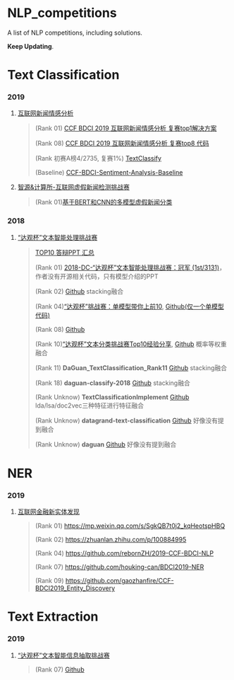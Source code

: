 # NLP_competitions
A list of NLP competitions, including solutions.

**Keep Updating**.



# Text Classification

### 2019

1. [互联网新闻情感分析](https://www.datafountain.cn/competitions/350)

   > (Rank 01) [CCF BDCI 2019 互联网新闻情感分析 复赛top1解决方案](https://github.com/cxy229/BDCI2019-SENTIMENT-CLASSIFICATION)
   >
   > (Rank 08) [CCF BDCI 2019 互联网新闻情感分析 复赛top8 代码](https://github.com/zhanlaoban/CCF_BDCI_2019_datafountain350)
   >
   > (Rank 初赛A榜4/2735, 复赛1%) [TextClassify](https://github.com/linhaow/TextClassify)
   >
   > (Baseline) [CCF-BDCI-Sentiment-Analysis-Baseline](https://github.com/guoday/CCF-BDCI-Sentiment-Analysis-Baseline)

2. [智源&计算所-互联网虚假新闻检测挑战赛](https://www.biendata.com/competition/falsenews/)

   > (Rank 01)[基于BERT和CNN的多模型虚假新闻分类](https://www.biendata.com/models/category/3529/L_notebook/)
   

### 2018

1. [“达观杯”文本智能处理挑战赛]([https://www.dcjingsai.com/common/cmpt/%E2%80%9C%E8%BE%BE%E8%A7%82%E6%9D%AF%E2%80%9D%E6%96%87%E6%9C%AC%E6%99%BA%E8%83%BD%E5%A4%84%E7%90%86%E6%8C%91%E6%88%98%E8%B5%9B_%E8%B5%9B%E4%BD%93%E4%B8%8E%E6%95%B0%E6%8D%AE.html](https://www.dcjingsai.com/common/cmpt/"达观杯"文本智能处理挑战赛_赛体与数据.html))

   > [TOP10 答辩PPT 汇总](https://github.com/zhanlaoban/NLP_competitions/blob/master/%E2%80%9C%E8%BE%BE%E8%A7%82%E6%9D%AF%E2%80%9D%E6%96%87%E6%9C%AC%E6%99%BA%E8%83%BD%E5%A4%84%E7%90%86%E6%8C%91%E6%88%98%E8%B5%9B/%E8%BE%BE%E8%A7%82%E6%9D%AF%E5%8D%81%E5%BC%BA%E5%88%86%E4%BA%AB%E6%B1%87%E6%80%BBppt.pdf)
   >
   > (Rank 01) [2018-DC-“达观杯”文本智能处理挑战赛：冠军 (1st/3131)](https://github.com/ShawnyXiao/2018-DC-DataGrand-TextIntelProcess)，作者没有开源相关代码，只有模型介绍的PPT
   >
   > (Rank 02) [Github](https://github.com/CortexFoundation/-) stacking融合
   >
   > (Rank 04)[“达观杯”挑战赛：单模型带你上前10](https://zhuanlan.zhihu.com/p/52461173),	[Github(仅一个单模型代码)](https://github.com/yuquanle/2018-daguan-competition-rank4)
   >
   > (Rank 08) [Github](https://github.com/Rowchen/Text-classifier)
   >
   > (Rank 10)[“达观杯”文本分类挑战赛Top10经验分享](https://zhuanlan.zhihu.com/p/45391378),	[Github](https://github.com/moneyDboat/data_grand) 概率等权重融合
   >
   > (Rank 11) **DaGuan_TextClassification_Rank11** [Github](https://github.com/TianyuZhuuu/DaGuan_TextClassification_Rank11) stacking融合
   >
   > (Rank 18) **daguan-classify-2018** [Github](https://github.com/nlpjoe/daguan-classify-2018) stacking融合
   >
   > (Rank Unknow) **TextClassificationImplement** [Github](https://github.com/MLjian/TextClassificationImplement) lda/lsa/doc2vec三种特征进行特征融合
   >
   > (Rank Unknow) **datagrand-text-classification** [Github](https://github.com/Genpeng/datagrand-text-classification) 好像没有提到融合
   >
   > (Rank Unknow) **daguan** [Github](https://github.com/yanqiangmiffy/daguan) 好像没有提到融合



# NER

### 2019

1. [互联网金融新实体发现](https://www.datafountain.cn/competitions/361)

   > (Rank 01) https://mp.weixin.qq.com/s/SgkQB7t0j2_kqHeotspHBQ
   >
   > (Rank 02) https://zhuanlan.zhihu.com/p/100884995
   >
   > (Rank 04) https://github.com/rebornZH/2019-CCF-BDCI-NLP
   >
   > (Rank 07) https://github.com/houking-can/BDCI2019-NER
   >
   > (Rank 09) https://github.com/gaozhanfire/CCF-BDCI2019_Entity_Discovery



# Text Extraction

### 2019

1. [“达观杯”文本智能信息抽取挑战赛](https://biendata.com/competition/datagrand/data/?source=zhihu)

   > (Rank 07) [Github](https://github.com/cdjasonj/datagrand)